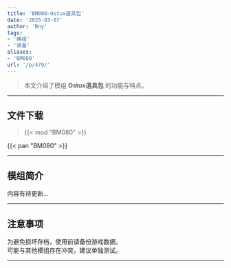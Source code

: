 ```yaml
---
title: 'BM080-Ostux道具包'
date: '2025-03-07'
author: 'Bny'
tags:
- '模组'
- '装备'
aliases:
- 'BM080'
url: '/p/479/'
---
```


> 本文介绍了模组 **Ostux道具包** 的功能与特点。

---

## 文件下载  

> {{< mod "BM080" >}}  

{{< pan "BM080" >}}  

---

## 模组简介

>  
内容有待更新...  

---

## 注意事项

>  
为避免损坏存档，使用前请备份游戏数据。  
可能与其他模组存在冲突，建议单独测试。  

---

